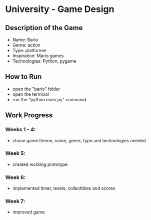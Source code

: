 # University - Game Design

## Description of the Game

- Name: Bario
- Genre: action
- Type: platformer
- Inspiration: Mario games
- Technologies: Python, pygame



## How to Run

- open the "bario" folder
- open the terminal
- run the "python main.py" command



## Work Progress


### Weeks 1 - 4:

- chose game theme, name, genre, type and technologies needed


### Week 5:

- created working prototype


### Week 6:

- implemented timer, levels, collectibles and scores


### Week 7:

- improved game